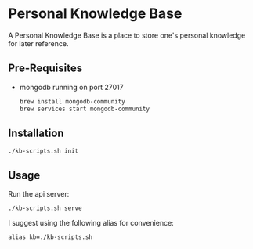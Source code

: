 # Personal Knowledge Base

A Personal Knowledge Base is a place to store one's personal knowledge for later reference.

## Pre-Requisites

- mongodb running on port 27017
  ```bash
  brew install mongodb-community
  brew services start mongodb-community
  ```

## Installation
```
./kb-scripts.sh init
```

## Usage

Run the api server:
```
./kb-scripts.sh serve
```

I suggest using the following alias for convenience:
```
alias kb=./kb-scripts.sh
```
